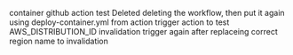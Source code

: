 container github action test
Deleted deleting the workflow, then put it again using deploy-container.yml from action
trigger action to test AWS_DISTRIBUTION_ID invalidation
trigger again after replaceing correct region name to invalidation
